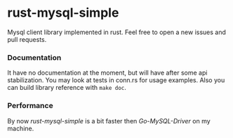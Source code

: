 rust-mysql-simple
=================
Mysql client library implemented in rust. Feel free to open a new issues and pull requests.

### Documentation
It have no documentation at the moment, but will have after some api stabilization.
You may look at tests in conn.rs for usage examples. Also you can build library reference with ```make doc```.

### Performance
By now *rust-mysql-simple* is a bit faster then *Go-MySQL-Driver* on my machine.
